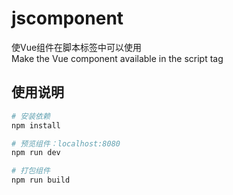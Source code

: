 # jscomponent

使Vue组件在脚本标签中可以使用  
Make the Vue component available in the script tag

## 使用说明

``` bash
# 安装依赖
npm install

# 预览组件：localhost:8080
npm run dev

# 打包组件
npm run build
```